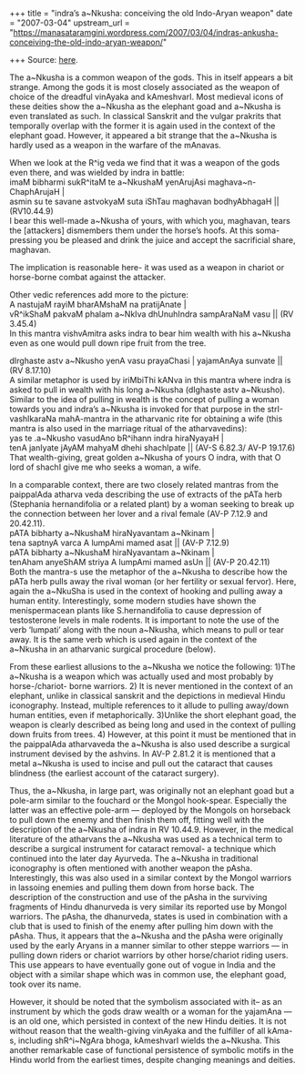 +++
title = "indra’s a~Nkusha: conceiving the old Indo-Aryan weapon"
date = "2007-03-04"
upstream_url = "https://manasataramgini.wordpress.com/2007/03/04/indras-ankusha-conceiving-the-old-indo-aryan-weapon/"

+++
Source: [here](https://manasataramgini.wordpress.com/2007/03/04/indras-ankusha-conceiving-the-old-indo-aryan-weapon/).

The a\~Nkusha is a common weapon of the gods. This in itself appears a bit strange. Among the gods it is most closely associated as the weapon of choice of the dreadful vinAyaka and kAmeshvarI. Most medieval icons of these deities show the a\~Nkusha as the elephant goad and a\~Nkusha is even translated as such. In classical Sanskrit and the vulgar prakrits that temporally overlap with the former it is again used in the context of the elephant goad. However, it appeared a bit strange that the a\~Nkusha is hardly used as a weapon in the warfare of the mAnavas.

When we look at the R^ig veda we find that it was a weapon of the gods even there, and was wielded by indra in battle:  
imaM bibharmi sukR^itaM te a\~NkushaM yenArujAsi maghava\~n-ChaphArujaH \|  
asmin su te savane astvokyaM suta iShTau maghavan bodhyAbhagaH \|\|
(RV10.44.9)  
I bear this well-made a\~Nkusha of yours, with which you, maghavan, tears the \[attackers\] dismembers them under the horse’s hoofs. At this soma-pressing you be pleased and drink the juice and accept the sacrificial share, maghavan.

The implication is reasonable here- it was used as a weapon in chariot or horse-borne combat against the attacker.

Other vedic references add more to the picture:  
A nastujaM rayiM bharAMshaM na pratijAnate \|  
vR^ikShaM pakvaM phalam a\~NkIva dhUnuhIndra sampAraNaM vasu \|\| (RV 3.45.4)  
In this mantra vishvAmitra asks indra to bear him wealth with his a\~Nkusha even as one would pull down ripe fruit from the tree.

dIrghaste astv a\~Nkusho yenA vasu prayaChasi \| yajamAnAya sunvate \|\|
(RV 8.17.10)  
A similar metaphor is used by iriMbiThi kANva in this mantra where indra is asked to pull in wealth with his long a\~Nkusha (dIghaste astv a\~Nkusho). Similar to the idea of pulling in wealth is the concept of pulling a woman towards you and indra’s a\~Nkusha is invoked for that purpose in the strI-vashIkaraNa mahA-mantra in the atharvanic rite for obtaining a wife (this mantra is also used in the marriage ritual of the atharvavedins):  
yas te .a\~Nkusho vasudAno bR^ihann indra hiraNyayaH \|  
tenA janIyate jAyAM mahyaM dhehi shachIpate \|\| (AV-S 6.82.3/ AV-P 19.17.6)  
That wealth-giving, great golden a\~Nkusha of yours O indra, with that O lord of shachI give me who seeks a woman, a wife.

In a comparable context, there are two closely related mantras from the paippalAda atharva veda describing the use of extracts of the pATa herb
(Stephania hernandifolia or a related plant) by a woman seeking to break
up the connection between her lover and a rival female (AV-P 7.12.9 and 20.42.11).  
pATA bibharty a\~NkushaM hiraNyavantam a\~Nkinam \|  
tena saptnyA varca A lumpAmi mamed asat \|\| (AV-P 7.12.9)  
pATA bibharty a\~NkushaM hiraNyavantam a\~Nkinam \|  
tenAham anyeShAM striya A lumpAmi mamed asUn \|\| (AV-P 20.42.11)  
Both the mantra-s use the metaphor of the a\~Nkusha to describe how the pATa herb pulls away the rival woman (or her fertility or sexual fervor). Here, again the a\~NkuSha is used in the context of hooking and pulling away a human entity. Interestingly, some modern studies have shown the menispermacean plants like S.hernandifolia to cause depression of testosterone levels in male rodents. It is important to note the use of the verb ‘lumpati’ along with the noun a\~Nkusha, which means to pull or tear away. It is the same verb which is used again in the context of the a\~Nkusha in an atharvanic surgical procedure (below).

From these earliest allusions to the a\~Nkusha we notice the following: 1)The a\~Nkusha is a weapon which was actually used and most probably by horse-/chariot- borne warriors. 2) It is never mentioned in the context of an elephant, unlike in classical sanskrit and the depictions in medieval Hindu iconography. Instead, multiple references to it allude to pulling away/down human entities, even if metaphorically. 3)Unlike the short elephant goad, the weapon is clearly described as being long and used in the context of pulling down fruits from trees. 4) However, at this point it must be mentioned that in the paippalAda atharvaveda the a\~Nkusha is also used describe a surgical instrument devised by the ashvins. In AV-P 2.81.2 it is mentioned that a metal a\~Nkusha is used to incise and pull out the cataract that causes blindness (the earliest account of the cataract surgery).

Thus, the a\~Nkusha, in large part, was originally not an elephant goad but a pole-arm similar to the fouchard or the Mongol hook-spear. Especially the latter was an effective pole-arm — deployed by the Mongols on horseback to pull down the enemy and then finish them off, fitting well with the description of the a\~Nkusha of indra in RV 10.44.9. However, in the medical literature of the atharvans the a\~Nkusha was used as a technical term to describe a surgical instrument for cataract removal- a technique which continued into the later day Ayurveda. The a\~Nkusha in traditional iconography is often mentioned with another weapon the pAsha. Interestingly, this was also used in a similar context by the Mongol warriors in lassoing enemies and pulling them down from horse back. The description of the construction and use of the pAsha in the surviving fragments of Hindu dhanurveda is very similar its reported use by Mongol warriors. The pAsha, the dhanurveda, states is used in combination with a club that is used to finish of the enemy after pulling him down with the pAsha. Thus, it appears that the a\~Nkusha and the pAsha were originally used by the early Aryans in a manner similar to other steppe warriors — in pulling down riders or chariot warriors by other horse/chariot riding users. This use appears to have eventually gone out of vogue in India and the object with a similar shape which was in common use, the elephant goad, took over its name.

However, it should be noted that the symbolism associated with it– as an instrument by which the gods draw wealth or a woman for the yajamAna — is an old one, which persisted in context of the new Hindu deities. It is not without reason that the wealth-giving vinAyaka and the fulfiller of all kAma-s, including shR^i\~NgAra bhoga, kAmeshvarI wields the a\~Nkusha. This another remarkable case of functional persistence of symbolic motifs in the Hindu world from the earliest times, despite changing meanings and deities.

